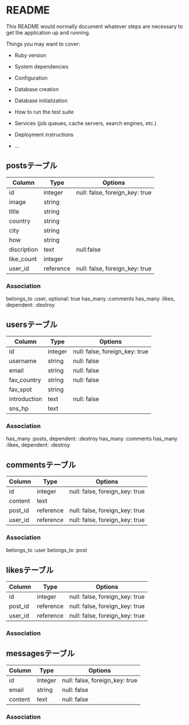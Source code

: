 # README

This README would normally document whatever steps are necessary to get the
application up and running.

Things you may want to cover:

* Ruby version

* System dependencies

* Configuration

* Database creation

* Database initialization

* How to run the test suite

* Services (job queues, cache servers, search engines, etc.)

* Deployment instructions

* ...


## postsテーブル

|Column|Type|Options|
|------|----|-------|
|id|integer|null: false, foreign_key: true|
|image|string||
|title|string||
|country|string||
|city|string||
|how|string||
|discription|text|null:false|
|like_count|integer||
|user_id|reference|null: false, foreign_key: true|

### Association
belongs_to :user, optional: true
has_many :comments
has_many :likes, dependent: :destroy



## usersテーブル

|Column|Type|Options|
|------|----|-------|
|id|integer|null: false, foreign_key: true|
|username|string|null: false|
|email|string|null: false|
|fav_country|string|null: false|
|fav_spot|string||
|introduction|text|null: false|
|sns_hp|text||

### Association
has_many :posts, dependent: :destroy
has_many :comments
has_many :likes, dependent: :destroy



## commentsテーブル

|Column|Type|Options|
|------|----|-------|
|id|integer|null: false, foreign_key: true|
|content|text||
|post_id|reference|null: false, foreign_key: true|
|user_id|reference|null: false, foreign_key: true|

### Association
belongs_to :user
belongs_to :post



## likesテーブル

|Column|Type|Options|
|------|----|-------|
|id|integer|null: false, foreign_key: true|
|post_id|reference|null: false, foreign_key: true|
|user_id|reference|null: false, foreign_key: true|

### Association


## messagesテーブル

|Column|Type|Options|
|------|----|-------|
|id|integer|null: false, foreign_key: true|
|email|string|null: false|
|content|text|null: false|

### Association


